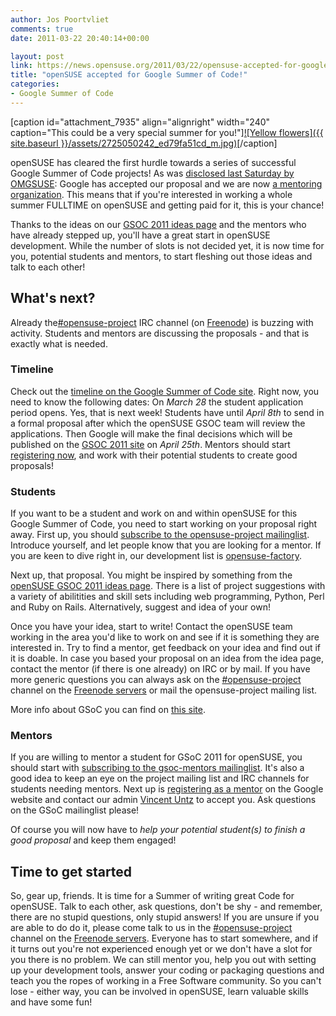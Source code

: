 ```yaml
---
author: Jos Poortvliet
comments: true
date: 2011-03-22 20:40:14+00:00

layout: post
link: https://news.opensuse.org/2011/03/22/opensuse-accepted-for-google-summer-of-code/
title: "openSUSE accepted for Google Summer of Code!"
categories:
- Google Summer of Code
---
```

[caption id="attachment_7935" align="alignright" width="240" caption="This could be a very special summer for you!"][![Yellow flowers]({{ site.baseurl }}/assets/2725050242_ed79fa51cd_m.jpg)](https://news.opensuse.org/2011/03/22/opensuse-accepted-for-google-summer-of-code/2725050242_ed79fa51cd_m/)[/caption]

openSUSE has cleared the first hurdle towards a series of successful Google Summer of Code projects! As was [disclosed last Saturday by OMGSUSE](http://omgsuse.com/content/opensuse-be-part-google-summer-code-2011): Google has accepted our proposal and we are now [a mentoring organization](http://www.google-melange.com/gsoc/org/show/google/gsoc2011/opensuse). This means that if you're interested in working a whole summer FULLTIME on openSUSE and getting paid for it, this is your chance! 

Thanks to the ideas on our [GSOC 2011 ideas page](http://en.opensuse.org/openSUSE:GSOC_2011_Ideas#General_ideas) and the mentors who have already stepped up, you'll have a great start in openSUSE development. While the number of slots is not decided yet, it is now time for you, potential students and mentors, to start fleshing out those ideas and talk to each other!<!-- more -->


## What's next?


Already the[#opensuse-project](irc://irc.freenode.net/opensuse-project) IRC channel (on [Freenode](http://freenode.net/)) is buzzing with activity. Students and mentors are discussing the proposals - and that is exactly what is needed.


### Timeline


Check out the [timeline on the Google Summer of Code site](http://www.google-melange.com/document/show/gsoc_program/google/gsoc2011/timeline). Right now, you need to know the following dates:
On _March 28_ the student application period opens. Yes, that is next week! Students have until _April 8th_ to send in a formal proposal after which the openSUSE GSOC team will review the applications. Then Google will make the final decisions which will be published on the [GSOC 2011 site](http://www.google-melange.com/gsoc/program/home/google/gsoc2011) on _April 25th_. Mentors should start [registering now](http://www.google-melange.com/gsoc/org/apply_mentor/google/gsoc2011), and work with their potential students to create good proposals!


### Students


If you want to be a student and work on and within openSUSE for this Google Summer of Code, you need to start working on your proposal right away. First up, you should [subscribe to the opensuse-project mailinglist](mailto:opensuse-project+subscribe@opensuse.org). Introduce yourself, and let people know that you are looking for a mentor.  If you are keen to dive right in, our development list is [opensuse-factory](mailto:opensuse-factory+subscribe@opensuse.org).

Next up, that proposal. You might be inspired by something from the [openSUSE GSOC 2011 ideas page](http://en.opensuse.org/openSUSE:GSOC_2011_Ideas). There is a list of project suggestions with a variety of abilitities and skill sets including web programming, Python, Perl and Ruby on Rails. Alternatively, suggest and idea of your own!

Once you have your idea, start to write! Contact the openSUSE team working in the area you'd like to work on and see if it is something they are interested in. Try to find a mentor, get feedback on your idea and find out if it is doable. In case you based your proposal on an idea from the idea page, contact the mentor (if there is one already) on IRC or by mail. If you have more generic questions you can always ask on the [#opensuse-project](irc://irc.freenode.net/opensuse-project) channel on the [Freenode servers](http://freenode.net/) or mail the opensuse-project mailing list.

More info about GSoC you can find on [this site](http://www.google-melange.com).


### Mentors


If you are willing to mentor a student for GSoC 2011 for openSUSE, you should start with [subscribing to the gsoc-mentors mailinglist](mailto:gsoc-mentors+subscribe@opensuse.org). It's also a good idea to keep an eye on the project mailing list and IRC channels for students needing mentors. Next up is  [registering as a mentor](http://www.google-melange.com/gsoc/org/apply_mentor/google/gsoc2011) on the Google website and contact our admin [Vincent Untz](http://en.opensuse.org/User:Vuntz) to accept you. Ask questions on the GSoC mailinglist please!

Of course you will now have to _help your potential student(s) to finish a good proposal_ and keep them engaged!


## Time to get started


So, gear up, friends. It is time for a Summer of writing great Code for openSUSE. Talk to each other, ask questions, don't be shy - and remember, there are no stupid questions, only stupid answers! If you are unsure if you are able to do do it, please come talk to us in the [#opensuse-project](irc://irc.freenode.net/opensuse-project) channel on the [Freenode servers](http://freenode.net/). Everyone has to start somewhere,  and if it turns out you're not experienced enough yet or we don't have a slot for you there is no problem. We can still mentor you, help you out with setting up your development tools, answer your coding or packaging questions and teach you the ropes of working in a Free Software community. So you can't lose - either way, you can be involved in openSUSE, learn valuable skills and have some fun!		
